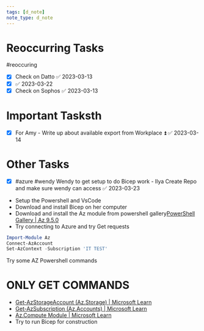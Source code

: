 ```yaml
---
tags: [d_note]
note_type: d_note
---
```


# Reoccurring Tasks

#reoccuring

- [x] Check on Datto ✅ 2023-03-13
- [x]  ✅ 2023-03-22
- [x] Check on Sophos ✅ 2023-03-13

# Important Tasksth
- [x] For Amy - Write up about available export from Workplace ⏫ ✅ 2023-03-14

# Other Tasks
- [x] #azure #wendy Wendy to get setup to do Bicep work - Ilya Create Repo and make sure wendy can access ✅ 2023-03-23
- Setup the Powershell and VsCode
- Download and install Bicep on her computer
- Download and install the Az module from powershell gallery[PowerShell Gallery | Az 9.5.0](https://www.powershellgallery.com/packages/Az/9.5.0)
- Try connecting to Azure and try Get requests
```powershell
Import-Module Az
Connect-AzAccount
Set-AzContext -Subscription 'IT TEST'
```

Try some AZ Powershell commands
# **ONLY GET COMMANDS**
* [Get-AzStorageAccount (Az.Storage) | Microsoft Learn](https://learn.microsoft.com/en-us/powershell/module/az.storage/get-azstorageaccount?view=azps-9.5.0)
* [Get-AzSubscription (Az.Accounts) | Microsoft Learn](https://learn.microsoft.com/en-us/powershell/module/az.accounts/get-azsubscription?view=azps-9.5.0)
* [Az.Compute Module | Microsoft Learn](https://learn.microsoft.com/en-us/powershell/module/az.compute/?view=azps-9.5.0#virtual-machines)
* Try to run Bicep for construction